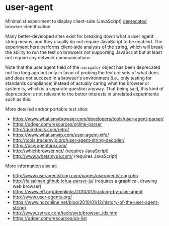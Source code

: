 # user-agent
Minimalist experiment to display client-side (JavaScript) [deprecated](https://developer.mozilla.org/en-US/docs/Web/API/NavigatorID/userAgent) browser identification

Many better-developed sites exist for breaking down what a user agent string means, and they usually do not require JavaScript to be enabled.  The experiment here performs client-side analysis of the string, which will break the ability to run the test on browsers not supporting JavaScript but at least not require any network communications.

Note that the user agent field of the `navigator` object has been deprecated not too long ago but only in favor of probing the feature sets of what does and does not succeed in a browser's environment (i.e., only testing for standards compliance) instead of actually caring what the browser or system is, which is a separate question anyway.  That being said, this kind of deprecation is not relevant to the better interests in unrelated experiments such as this.

More detailed and/or portable test sites:

* https://www.whatismybrowser.com/developers/tools/user-agent-parser/
* https://udger.com/resources/online-parser
* http://quirktools.com/retro/
* https://www.whatismyip.com/user-agent-info/
* http://tools.tracemyip.org/user-agent-string-decoder/
* https://useragentapi.com/
* http://whichbrowser.net/ (requires JavaScript)
* http://www.whatsmyua.com/ (requires JavaScript)

More information also at:

* http://www.useragentstring.com/pages/useragentstring.php
* http://faisalman.github.io/ua-parser-js/ (requires a graphical, drawing web browser)
* https://www.eff.org/deeplinks/2010/01/tracking-by-user-agent
* http://www.user-agents.org/
* https://www.nczonline.net/blog/2010/01/12/history-of-the-user-agent-string/
* http://www.zytrax.com/tech/web/browser_ids.htm
* https://udger.com/resources/ua-list
